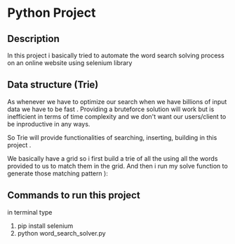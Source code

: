 # Python Project 

## Description

In this project i basically tried to automate the word search solving process on an online website using selenium library 

## Data structure (Trie)
As whenever we have to optimize our search when we have billions of input data we have to be fast . Providing a bruteforce solution
will work but is inefficient in terms of time complexity and we don't want our users/client to be inproductive in any ways.

So Trie will provide functionalities of searching, inserting, building in this project .

We basically have a grid so i first build a trie of all the using all the words provided to us to match them in the grid. And then
i run my solve function to generate those matching pattern ):

## Commands to run this project

  in terminal type 
  1. pip install selenium
  2. python word_search_solver.py